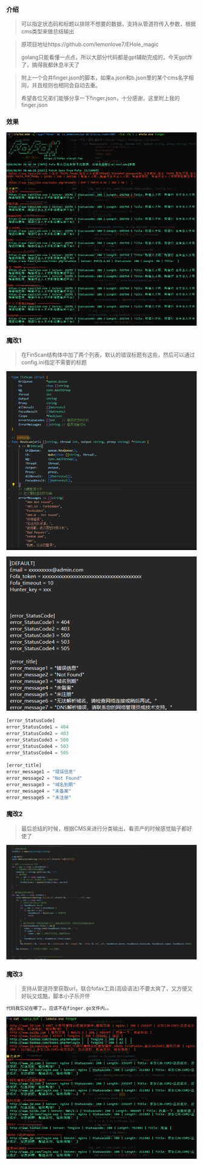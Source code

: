 ### 介绍

> 可以指定状态码和标题以排除不想要的数据，支持从管道符传入参数，根据cms类型来做总结输出

> 原项目地址https://github.com/lemonlove7/EHole_magic
>
> golang只能看懂一点点，所以大部分代码都是gpt辅助完成的，今天gpt炸了，搞得我都休息半天了

> 附上一个合并finger.json的脚本，如果a.json和b.json里的某个cms名字相同，并且规则也相同会自动去重。
>
> 希望各位兄弟们能够分享一下finger.json，十分感谢，这里附上我的finger.json

### 效果

![image-20240604204737304](https://github.com/qwe1433223/EHole_magic_magic/blob/main/README.assets/image-20240604204737304.png)



### 魔改1

> 在FinScan结构体中加了两个列表，默认的错误标题有这些，然后可以通过config.ini指定不需要的标题

![image-20240604202019107](https://github.com/qwe1433223/EHole_magic_magic/blob/main/README.assets/image-20240604202019107.png)

![image-20240604202237155](https://github.com/qwe1433223/EHole_magic_magic/blob/main/README.assets/image-20240604202237155.png)

```php
[error_StatusCode]
error_StatusCode1 = 404
error_StatusCode2 = 403
error_StatusCode3 = 500
error_StatusCode4 = 503
error_StatusCode4 = 505

[error_title]
error_message1 = "错误信息"
error_message2 = "Not Found"
error_message3 = "域名到期"
error_message4 = "未备案"
error_message5 = "未注册"
```

### 魔改2

> 最后总结的时候，根据CMS来进行分类输出，看资产的时候感觉脑子都好使了

![image-20240604202531847](https://github.com/qwe1433223/EHole_magic_magic/blob/main/README.assets/image-20240604202531847.png)

### 魔改3

> 支持从管道符里获取url，联合fofax工具(高级语法)不要太爽了，又方便又好玩又炫酷，脚本小子乐开怀

```php
代码我忘记在哪了。。应该不在finger.go文件内。。
```

![image-20240604203505328](https://github.com/qwe1433223/EHole_magic_magic/blob/main/README.assets/image-20240604203505328.png)
